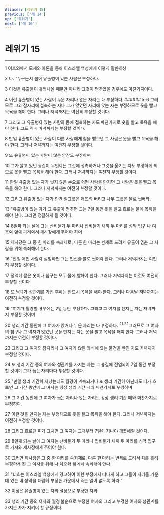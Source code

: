 ```yaml
---
Aliases: [레위기 15]
previous: ['레 14']
up: ['레위기']
next: ['레 16']
---
```

# 레위기 15

***


1 여호와께서 모세와 아론을 통해 이스라엘 백성에게 이렇게 말씀하셨 

2 다. "누구든지 몸에 유출병이 있는 사람은 부정하다. 

3 이것은 유출물이 흘러나올 때뿐만 아니라 그것이 멈추었을 경우에도 마찬가지이다. 

4 이런 유출병이 있는 사람이 누운 자리나 앉은 자리는 다 부정하다. ###### 5-6 그러므로 그의 잠자리에 접촉하는 자나 그가 앉았던 자리에 앉는 자는 부정하므로 옷을 빨고 목욕을 해야 한다. 그러나 저녁까지는 여전히 부정할 것이다. 

7 그리고 그 유출병이 있는 사람의 몸에 접촉하는 자도 마찬가지로 옷을 빨고 목욕을 해야 한다. 그도 역시 저녁까지는 부정할 것이다. 

8 만일 유출병이 있는 사람이 다른 사람에게 침을 뱉으면 그 사람은 옷을 빨고 목욕을 해야 한다. 그러나 저녁까지는 여전히 부정할 것이다. 

9 또 유출병이 있는 사람이 앉은 안장도 부정하며 

10 그가 깔고 있던 물건이 무엇이든 그것에 접촉하거나 그것을 옮기는 자도 부정하게 되므로 옷을 빨고 목욕을 해야 한다. 그러나 저녁까지는 여전히 부정할 것이다. 

11 만일 유출병 있는 자가 씻지 않은 손으로 어떤 사람을 만지면 그 사람은 옷을 빨고 목욕을 해야 한다. 그러나 저녁까지는 여전히 부정할 것이다. 

12 그리고 유출병 있는 자가 만진 질그릇은 깨뜨려 버리고 나무 그릇은 물로 씻어라. 

13 "유출병이 있는 자가 그 유출이 멈추면 그는 7일 동안 옷을 빨고 흐르는 물에 목욕을 해야 한다. 그러면 정결하게 될 것이다. 

14 8일째 되는 날에 그는 산비둘기 두 마리나 집비둘기 새끼 두 마리를 성막 입구 나 여호와 앞에 가져와서 제사장에게 주어야 하며 

15 제사장은 그 중 한 마리를 속죄제로, 다른 한 마리는 번제로 드려서 유출이 멈춘 그 사람을 위해 속죄해야 한다. 

16 "만일 어떤 사람이 설정하면 그는 전신을 물로 씻어야 한다. 그러나 저녁까지는 여전히 부정할 것이다. 

17 정액이 묻은 옷이나 침구는 모두 물에 빨아야 한다. 그러나 저녁까지는 이것도 여전히 부정할 것이다. 

18 또 남녀가 성관계를 가진 후에는 반드시 목욕을 해야 한다. 그러나 다음날 저녁까지는 여전히 부정할 것이다. 

19 "여자가 월경할 경우에는 7일 동안 부정하다. 그리고 그 여자를 만지는 자는 저녁까지 부정할 것이며 

20 생리 기간 동안에 그 여자가 앉거나 누운 자리는 다 부정하다. <sup class="versenum">21-22</sup>그러므로 그 여자의 침구나 그 여자가 앉았던 곳을 만지는 자는 옷을 빨고 목욕을 해야 한다. 그러나 저녁까지는 여전히 부정할 것이다. 

23 그리고 그 여자의 잠자리나 그 여자가 앉은 좌석에 있는 물건을 만진 자도 저녁까지 부정할 것이다. 

24 또 생리 기간 중의 여자와 성관계를 가지는 자는 그 불결에 전염되어 7일 동안 부정할 것이며 그가 눕는 자리마다 부정할 것이다. 

25 "만일 생리 기간이 지났는데도 월경이 계속되거나 또 생리 기간이 아닌데도 피가 흐르면 그 기간 동안에 그 여자는 정상 생리 기간 때와 마찬가지로 부정하며 

26 그 기간 동안에 그 여자가 눕는 자리나 앉는 자리도 정상 생리 기간 때와 마찬가지로 부정하다. 

27 이런 것을 만지는 자는 부정하므로 옷을 빨고 목욕을 해야 한다. 그러나 저녁까지는 여전히 부정할 것이다. 

28 그리고 흐르던 피가 그치면 그 여자는 그때부터 7일이 지나야 깨끗해질 것이다. 

29 8일째 되는 날에 그 여자는 산비둘기 두 마리나 집비둘기 새끼 두 마리를 성막 입구로 가져와 제사장에게 주어야 한다. 

30 그러면 제사장은 그 중 한 마리를 속죄제로, 다른 한 마리는 번제로 드려서 피를 흘려 부정하게 된 그 여자를 위해 나 여호와 앞에서 속죄해야 한다. 

31 "너희는 이스라엘 백성에게 경고하여 이런 부정에서 떠나게 하고 그들이 자기들 가운데 있는 내 성막을 더럽혀 부정한 가운데서 죽는 일이 없도록 하라." 

32 이상은 유출병이 있는 자와 설정으로 부정한 자와 

33 생리 기간 중의 여자와 월경 불순으로 부정한 여자와 그리고 부정한 여자와 성관계를 가지는 자가 지켜야 할 규정이다.

